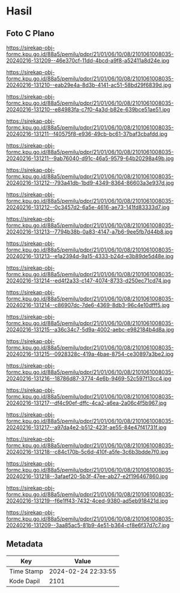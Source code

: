 # Hasil

## Foto C Plano

https://sirekap-obj-formc.kpu.go.id/88a5/pemilu/pdpr/21/01/06/10/08/2101061008035-20240216-131209--46e370cf-11dd-4bcd-a9f8-a52411a8d24e.jpg

https://sirekap-obj-formc.kpu.go.id/88a5/pemilu/pdpr/21/01/06/10/08/2101061008035-20240216-131210--eab29e4a-8d3b-4141-ac51-58bd29f6839d.jpg

https://sirekap-obj-formc.kpu.go.id/88a5/pemilu/pdpr/21/01/06/10/08/2101061008035-20240216-131210--e84983fa-c7f0-4a3d-b82e-639bce51ae51.jpg

https://sirekap-obj-formc.kpu.go.id/88a5/pemilu/pdpr/21/01/06/10/08/2101061008035-20240216-131211--f40575f8-e936-49cb-bc61-37baf3cbafdd.jpg

https://sirekap-obj-formc.kpu.go.id/88a5/pemilu/pdpr/21/01/06/10/08/2101061008035-20240216-131211--9ab76040-d91c-46a5-9579-64b20298a49b.jpg

https://sirekap-obj-formc.kpu.go.id/88a5/pemilu/pdpr/21/01/06/10/08/2101061008035-20240216-131212--793a41db-1bd9-4349-8364-86603a3e937d.jpg

https://sirekap-obj-formc.kpu.go.id/88a5/pemilu/pdpr/21/01/06/10/08/2101061008035-20240216-131212--0c3457d2-6a5e-4616-ae73-141fd83333d7.jpg

https://sirekap-obj-formc.kpu.go.id/88a5/pemilu/pdpr/21/01/06/10/08/2101061008035-20240216-131213--7794b38b-0a83-4147-a7b6-9ee5fb7d44b8.jpg

https://sirekap-obj-formc.kpu.go.id/88a5/pemilu/pdpr/21/01/06/10/08/2101061008035-20240216-131213--e1a2394d-9a15-4333-b24d-e3b89de5d48e.jpg

https://sirekap-obj-formc.kpu.go.id/88a5/pemilu/pdpr/21/01/06/10/08/2101061008035-20240216-131214--ed4f2a33-c147-4074-8733-d250ec71cd74.jpg

https://sirekap-obj-formc.kpu.go.id/88a5/pemilu/pdpr/21/01/06/10/08/2101061008035-20240216-131214--c86907dc-7de6-4369-8db3-96c4e10dfff5.jpg

https://sirekap-obj-formc.kpu.go.id/88a5/pemilu/pdpr/21/01/06/10/08/2101061008035-20240216-131215--a36c34c7-5d9a-4002-aebc-e982184b4d8a.jpg

https://sirekap-obj-formc.kpu.go.id/88a5/pemilu/pdpr/21/01/06/10/08/2101061008035-20240216-131215--0928328c-419a-4bae-8754-ce30897a3be2.jpg

https://sirekap-obj-formc.kpu.go.id/88a5/pemilu/pdpr/21/01/06/10/08/2101061008035-20240216-131216--18786d87-3774-4e6b-9469-52c597f13cc4.jpg

https://sirekap-obj-formc.kpu.go.id/88a5/pemilu/pdpr/21/01/06/10/08/2101061008035-20240216-131217--df4c90ef-dffc-4ca2-a6ea-2a06c4f5b967.jpg

https://sirekap-obj-formc.kpu.go.id/88a5/pemilu/pdpr/21/01/06/10/08/2101061008035-20240216-131217--a97da4e2-b512-423f-ae55-84e47f41731f.jpg

https://sirekap-obj-formc.kpu.go.id/88a5/pemilu/pdpr/21/01/06/10/08/2101061008035-20240216-131218--c84c170b-5c6d-410f-a5fe-3c6b3bdde7f0.jpg

https://sirekap-obj-formc.kpu.go.id/88a5/pemilu/pdpr/21/01/06/10/08/2101061008035-20240216-131218--3afaef20-5b3f-47ee-ab27-e2f196467860.jpg

https://sirekap-obj-formc.kpu.go.id/88a5/pemilu/pdpr/21/01/06/10/08/2101061008035-20240216-131219--f6e1ff43-7432-4ced-9380-ad5eb918421d.jpg

https://sirekap-obj-formc.kpu.go.id/88a5/pemilu/pdpr/21/01/06/10/08/2101061008035-20240216-131209--3aa85ac5-81b9-4e51-b364-cf8e6f37d7c7.jpg


## Metadata

| Key        | Value               |
| ---------- | ------------------- |
| Time Stamp | 2024-02-24 22:33:55 |
| Kode Dapil | 2101                |



